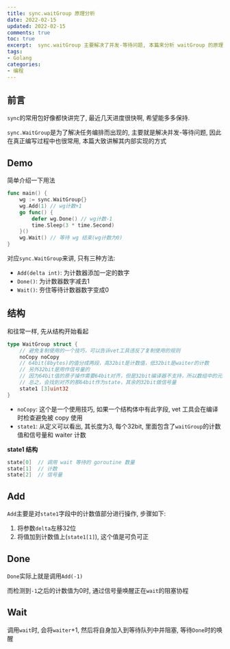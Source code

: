 ```yaml
---
title: sync.waitGroup 原理分析
date: 2022-02-15            
updated: 2022-02-15         
comments: true              
toc: true                   
excerpt:  sync.waitGroup 主要解决了并发-等待问题, 本篇来分析 waitGroup 的原理
tags:                       
- Golang
categories:                 
- 编程
---
```


## 前言

`sync`的常用包好像都快讲完了, 最近几天进度很快啊, 希望能多多保持.

`sync.WaitGroup`是为了解决任务编排而出现的, 主要就是解决并发-等待问题, 因此在真正编写过程中也很常用, 本篇大致讲解其内部实现的方式

## Demo

简单介绍一下用法

``` go
func main() {
	wg := sync.WaitGroup{}
	wg.Add(1) // wg计数+1
	go func() {
		defer wg.Done() // wg计数-1
		time.Sleep(3 * time.Second)
	}()
	wg.Wait() // 等待 wg 结束(wg计数为0)
}
```

对应`sync.WaitGroup`来讲, 只有三种方法: 

- `Add(delta int)`: 为计数器添加一定的数字
- `Done()`: 为计数器数字减去1
- `Wait()`: 夯住等待计数器数字变成0

## 结构

和往常一样, 先从结构开始看起

``` go
type WaitGroup struct {
    // 避免复制使用的一个技巧，可以告诉vet工具违反了复制使用的规则
    noCopy noCopy
    // 64bit(8bytes)的值分成两段，高32bit是计数值，低32bit是waiter的计数
    // 另外32bit是用作信号量的
    // 因为64bit值的原子操作需要64bit对齐，但是32bit编译器不支持，所以数组中的元素在不同的架构中不一样，具体处理看下面的方法
    // 总之，会找到对齐的那64bit作为state，其余的32bit做信号量
    state1 [3]uint32
}
```

- `noCopy`: 这个是一个使用技巧, 如果一个结构体中有此字段, vet 工具会在编译时检查避免被 copy 使用
- `state1`: 从定义可以看出, 其长度为3, 每个32bit, 里面包含了`waitGroup`的计数值和信号量和 waiter 计数

**state1 结构**

``` go
state[0]  // 调用 wait 等待的 goroutine 数量
state[1]  // 计数
state[2]  // 信号量
```

## Add

`Add`主要是对`state1`字段中的计数值部分进行操作, 步骤如下:

1. 将参数`delta`左移32位
2. 将值加到计数值上(`state1[1]`), 这个值是可负可正

## Done

`Done`实际上就是调用`Add(-1)`

而检测到`-1`之后的计数值为0时, 通过信号量唤醒正在`wait`的阻塞协程

## Wait

调用`wait`时, 会将`waiter`+1, 然后将自身加入到等待队列中并阻塞, 等待`Done`时的唤醒
















